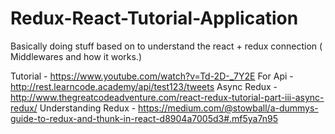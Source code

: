 # Redux-React-Tutorial-Application
Basically doing stuff based on to understand the react + redux connection ( Middlewares and how it works.)

Tutorial -  https://www.youtube.com/watch?v=Td-2D-_7Y2E
For Api  -  http://rest.learncode.academy/api/test123/tweets
Async Redux - http://www.thegreatcodeadventure.com/react-redux-tutorial-part-iii-async-redux/
Understanding Redux - https://medium.com/@stowball/a-dummys-guide-to-redux-and-thunk-in-react-d8904a7005d3#.mf5ya7n95
